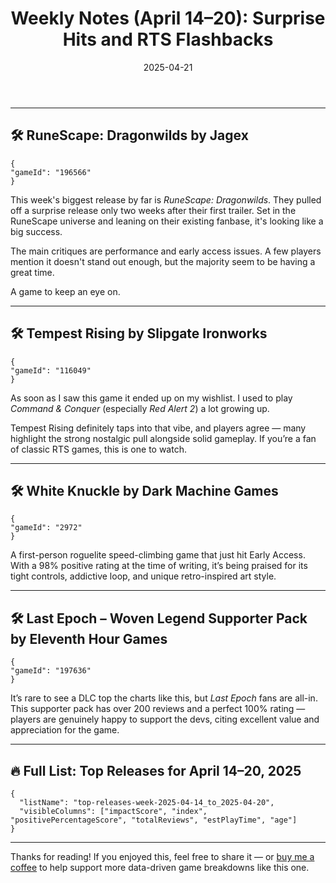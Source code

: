 ﻿---
title: "Weekly Notes (April 14–20): Surprise Hits and RTS Flashbacks"
slug: "weekly-notes-2025-04-14"
date: "2025-04-21"
description: "This week’s notes include RuneScape: Dragonwilds, a surprise DLC success, and a Command & Conquer throwback with Tempest Rising."
tags: ['Weekly Recap', 'Game Analysis', 'April 2025', 'RuneScape', 'Tempest Rising', 'Indie Games']
image: ""
---


---

## 🛠️ RuneScape: Dragonwilds by Jagex

```condensedgamecard
{
"gameId": "196566"
}
```

This week's biggest release by far is *RuneScape: Dragonwilds*. They pulled off a surprise release only two weeks after their first trailer.
Set in the RuneScape universe and leaning on their existing fanbase, it's looking like a big success.

The main critiques are performance and early access issues. A few players mention it doesn't stand out enough, but the majority seem to be having a great time.

A game to keep an eye on.

---

## 🛠️ Tempest Rising by Slipgate Ironworks

```condensedgamecard
{
"gameId": "116049"
}
```

As soon as I saw this game it ended up on my wishlist. I used to play *Command & Conquer* (especially *Red Alert 2*) a lot growing up.

Tempest Rising definitely taps into that vibe, and players agree — many highlight the strong nostalgic pull alongside solid gameplay. If you’re a fan of classic RTS games, this is one to watch.

---

## 🛠️ White Knuckle by Dark Machine Games

```condensedgamecard
{
"gameId": "2972"
}
```

A first-person roguelite speed-climbing game that just hit Early Access. With a 98% positive rating at the time of writing, it’s being praised for its tight controls, addictive loop, and unique retro-inspired art style.

---

## 🛠️ Last Epoch – Woven Legend Supporter Pack by Eleventh Hour Games

```condensedgamecard
{
"gameId": "197636"
}
```

It’s rare to see a DLC top the charts like this, but *Last Epoch* fans are all-in. This supporter pack has over 200 reviews and a perfect 100% rating — players are genuinely happy to support the devs, citing excellent value and appreciation for the game.

---

## 🔥 Full List: Top Releases for April 14–20, 2025

```customlist
{
  "listName": "top-releases-week-2025-04-14_to_2025-04-20",
  "visibleColumns": ["impactScore", "index", "positivePercentageScore", "totalReviews", "estPlayTime", "age"]
}
```

---

Thanks for reading! If you enjoyed this, feel free to share it — or [buy me a coffee](https://buymeacoffee.com/niklasnotes) to help support more data-driven game breakdowns like this one.
